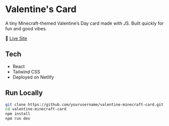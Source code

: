 # Valentine's Card

A tiny Minecraft-themed Valentine’s Day card made with JS. Built quickly for fun and good vibes.

💓 [Live Site](https://willyoubemyvalentinehh.netlify.app/)

## Tech

- React
- Tailwind CSS
- Deployed on Netlify

## Run Locally

```bash
git clone https://github.com/yourusername/valentine-minecraft-card.git
cd valentine-minecraft-card
npm install
npm run dev
